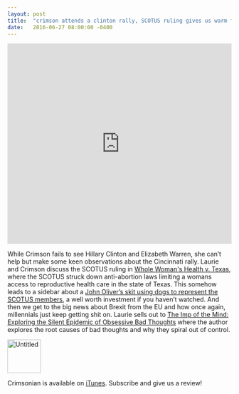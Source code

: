 ```yaml
---
layout: post
title:  "crimson attends a clinton rally, SCOTUS ruling gives us warm fuzzies, and Brexit...oh Britain."
date:   2016-06-27 08:00:00 -0400
---
```

<iframe width="100%" height="450" scrolling="no" frameborder="no" src="https://w.soundcloud.com/player/?url=https%3A//api.soundcloud.com/tracks/271167621&amp;auto_play=false&amp;hide_related=false&amp;show_comments=true&amp;show_user=true&amp;show_reposts=false&amp;visual=true"></iframe>

While Crimson fails to see Hillary Clinton and Elizabeth Warren, she can’t help but make some keen observations about the Cincinnati rally. Laurie and Crimson discuss the SCOTUS ruling in [Whole Woman's Health v. Texas](http://www.supremecourt.gov/opinions/15pdf/15-274_p8k0.pdf), where the SCOTUS struck down anti-abortion laws limiting a womans access to reproductive health care in the state of Texas. This somehow leads to a sidebar about a [John Oliver’s skit using dogs to represent the SCOTUS members](https://www.youtube.com/watch?v=tug71xZL7yc), a well worth investment if you haven’t watched. And then we get to the big news about Brexit from the EU and how once again, millennials just keep getting shit on. Laurie sells out to [The Imp of the Mind: Exploring the Silent Epidemic of Obsessive Bad Thoughts](https://www.amazon.com/Imp-Mind-Exploring-Epidemic-Obsessive/dp/0452283078) where the author explores the root causes of bad thoughts and why they spiral out of control. 

<a data-flickr-embed="true"  href="https://www.flickr.com/photos/crimsonrhoads/27337466504/in/datetaken/" title="Untitled"><img src="https://c1.staticflickr.com/8/7738/27337466504_c8af043223_s.jpg" width="75" height="75" alt="Untitled"></a><script async src="//embedr.flickr.com/assets/client-code.js" charset="utf-8"></script>

Crimsonian is available on [iTunes](https://itunes.apple.com/us/podcast/crimsonian/id1120793848?mt=2). Subscribe and give us a review!
